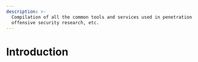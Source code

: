 ```yaml
---
description: >-
  Compilation of all the common tools and services used in penetration testing,
  offensive security research, etc.
---
```


# Introduction

